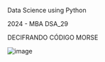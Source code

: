 Data Science using Python

2024 - MBA DSA_29

DECIFRANDO CÓDIGO MORSE

![image](https://github.com/user-attachments/assets/6e772f9b-6145-4dbd-b1a6-824319940255)
